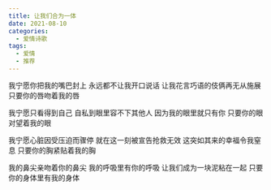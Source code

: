 ```yaml
---
title: 让我们合为一体
date: 2021-08-10
categories:
  - 爱情诗歌
tags:
  - 爱情
  - 推荐
---
```


我宁愿你把我的嘴巴封上
永远都不让我开口说话
让我花言巧语的伎俩再无从施展
只要你的唇吻着我的唇
<!--more-->
我宁愿只看得到自己
自私到眼里容不下其他人
因为我的眼里就只有你
只要你的眼对望着我的眼

我宁愿心脏因受压迫而骤停
就在这一刻被宣告抢救无效
这突如其来的幸福令我窒息
只要你的胸紧贴着我的胸

我的鼻尖亲吻着你的鼻尖
我的呼吸里有你的呼吸
让我们成为一块泥粘在一起
只要你的身体里有我的身体
